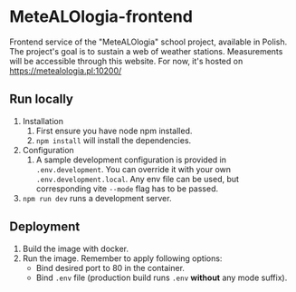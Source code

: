 # MeteALOlogia-frontend
Frontend service of the "MeteALOlogia" school project, available in Polish. 
The project's goal is to sustain a web of weather stations. 
Measurements will be accessible through this website.
For now, it's hosted on https://metealologia.pl:10200/

## Run locally
1. Installation
   1. First ensure you have node npm installed.
   2. `npm install` will install the dependencies.
2. Configuration
   1. A sample development configuration is provided in `.env.development`. You can override it with your own `.env.development.local`. Any env file can be used, but corresponding vite `--mode` flag has to be passed.
3. `npm run dev` runs a development server.

## Deployment
1. Build the image with docker.
2. Run the image. Remember to apply following options:
   - Bind desired port to 80 in the container.
   - Bind `.env` file (production build runs `.env` **without** any mode suffix).